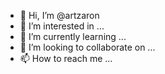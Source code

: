 - 👋 Hi, I’m @artzaron
- 👀 I’m interested in ...
- 🌱 I’m currently learning ...
- 💞️ I’m looking to collaborate on ...
- 📫 How to reach me ...

<!---
artzaron/artzaron is a ✨ special ✨ repository because its `README.md` (this file) appears on your GitHub profile.
You can click the Preview link to take a look at your changes.
--->
